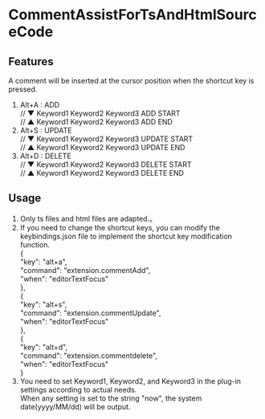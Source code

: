 # CommentAssistForTsAndHtmlSourceCode

## Features

 A comment will be inserted at the cursor position when the shortcut key is pressed.  
1. Alt+A : ADD  
    // ▼ Keyword1 Keyword2 Keyword3 ADD START  
    // ▲ Keyword1 Keyword2 Keyword3 ADD END  
2. Alt+S : UPDATE  
    // ▼ Keyword1 Keyword2 Keyword3 UPDATE START  
    // ▲ Keyword1 Keyword2 Keyword3 UPDATE END  
3. Alt+D : DELETE  
    // ▼ Keyword1 Keyword2 Keyword3 DELETE START  
    // ▲ Keyword1 Keyword2 Keyword3 DELETE END  

## Usage

1. Only ts files and html files are adapted.。  
2. If you need to change the shortcut keys, you can modify the keybindings.json file to implement the shortcut key modification function.  
    {  
        "key": "alt+a",  
        "command": "extension.commentAdd",  
        "when": "editorTextFocus"  
    },  
    {  
        "key": "alt+s",  
        "command": "extension.commentUpdate",  
        "when": "editorTextFocus"  
    },  
    {  
        "key": "alt+d",  
        "command": "extension.commentdelete",  
        "when": "editorTextFocus"  
    }  
3. You need to set Keyword1, Keyword2, and Keyword3 in the plug-in settings according to actual needs.  
   When any setting is set to the string "now", the system date(yyyy/MM/dd) will be output.  